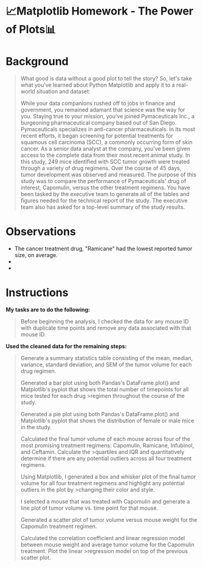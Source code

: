 # :chart_with_upwards_trend:Matplotlib Homework - The Power of Plots:bar_chart:

# Background
>What good is data without a good plot to tell the story?
>So, let's take what you've learned about Python Matplotlib and apply it to a real-world situation and dataset:
>
>While your data companions rushed off to jobs in finance and government, you remained adamant that science was the way for you. Staying true to your mission, you've joined Pymaceuticals Inc., a burgeoning pharmaceutical company based out of San Diego. Pymaceuticals specializes in anti-cancer pharmaceuticals. In its most recent efforts, it began screening for potential treatments for squamous cell carcinoma (SCC), a commonly occurring form of skin cancer.
As a senior data analyst at the company, you've been given access to the complete data from their most recent animal study. In this study, 249 mice identified with SCC tumor growth were treated through a variety of drug regimens. Over the course of 45 days, tumor development was observed and measured. The purpose of this study was to compare the performance of Pymaceuticals' drug of interest, Capomulin, versus the other treatment regimens. You have been tasked by the executive team to generate all of the tables and figures needed for the technical report of the study. The executive team also has asked for a top-level summary of the study results.
>

# Observations
- The cancer treatment drug, "Ramicane" had the lowest reported tumor size, on average.
-
-

# Instructions
<B>My tasks are to do the following:</B>
>Before beginning the analysis, I checked the data for any mouse ID with duplicate time points and remove any data associated with that mouse ID.


<B>Used the cleaned data for the remaining steps:</B>
>Generate a summary statistics table consisting of the mean, median, variance, standard deviation, and SEM of the tumor volume for each drug regimen.
>
>Generated a bar plot using both Pandas's DataFrame.plot() and Matplotlib's pyplot that shows the total number of timepoints for all mice tested for each drug >regimen throughout the course of the study.
>
>Generated a pie plot using both Pandas's DataFrame.plot() and Matplotlib's pyplot that shows the distribution of female or male mice in the study.
>
>Calculated the final tumor volume of each mouse across four of the most promising treatment regimens: Capomulin, Ramicane, Infubinol, and Ceftamin. Calculate the >quartiles and IQR and quantitatively determine if there are any potential outliers across all four treatment regimens.
>
>Using Matplotlib, I generated a box and whisker plot of the final tumor volume for all four treatment regimens and highlight any potential outliers in the plot by >changing their color and style.
>
>I selected a mouse that was treated with Capomulin and generate a line plot of tumor volume vs. time point for that mouse.
>
>Generated a scatter plot of tumor volume versus mouse weight for the Capomulin treatment regimen.
>
>Calculated the correlation coefficient and linear regression model between mouse weight and average tumor volume for the Capomulin treatment. Plot the linear >regression model on top of the previous scatter plot.
